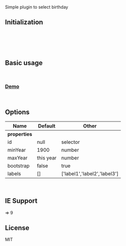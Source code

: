 Simple plugin to select birthday


## Initialization


</br>


```html

```
</br>


## Basic usage

```html

```

```js


```
<h3>
	<a href="#" target="_blank">Demo</a>
</h3>
</br>


## Options


| Name              | Default             | Other
| ----------------- | ------------------- | -----------------
| <b>properties</b> |                                                                                                                                                                  
| id                | null                | selector                                                                                                                                 
| minYear           | 1900                | number  
| maxYear           | this year           | number  
| bootstrap         | false               | true  
| labels            | []                  | ['label1','label2','label3']  

</br>


## IE Support
=> 9
</br>


 ## License

MIT         